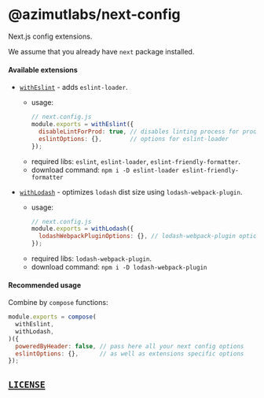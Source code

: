 # @azimutlabs/next-config
Next.js config extensions.

We assume that you already have `next` package installed.

#### Available extensions
+ [`withEslint`](src/config/withEslint.ts) - adds `eslint-loader`.
  - usage:
    ```javascript
    // next.config.js
    module.exports = withEslint({
      disableLintForProd: true, // disables linting process for production build phase
      eslintOptions: {},        // options for eslint-loader
    });
    ```
  - required libs: `eslint`, `eslint-loader`, `eslint-friendly-formatter`.
  - download command: `npm i -D eslint-loader eslint-friendly-formatter`

+ [`withLodash`](src/config/withLodash.ts) - optimizes `lodash` dist size using `lodash-webpack-plugin`.
  - usage:
    ```javascript
    // next.config.js
    module.exports = withLodash({
      lodashWebpackPluginOptions: {}, // lodash-webpack-plugin options.
    });
    ```
  - required libs: `lodash-webpack-plugin`.
  - download command: `npm i -D lodash-webpack-plugin`

#### Recommended usage
Combine by `compose` functions:
```javascript
module.exports = compose(
  withEslint,
  withLodash,
)({
  poweredByHeader: false, // pass here all your next config options
  eslintOptions: {},      // as well as extensions specific options
});
```

## [`LICENSE`](LICENSE)
